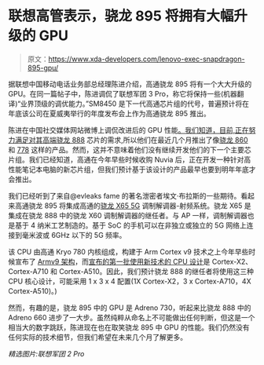 # 联想高管表示，骁龙 895 将拥有大幅升级的 GPU

> 原文：<https://www.xda-developers.com/lenovo-exec-snapdragon-895-gpu/>

据联想中国移动电话业务部总经理陈进介绍，高通骁龙 895 将有一个大大升级的 GPU。在同一篇帖子中，陈进调侃了联想军团 3 Pro，称它将保持一些(机器翻译)“业界顶级的调优能力。”SM8450 是下一代高通芯片组的代号，普遍预计将在年底该公司在夏威夷举行的年度发布会上作为高通骁龙 895 推出。

陈进在中国社交媒体网站微博上调侃改进后的 GPU 性能[。我们知道，目前,](https://m.weibo.cn/status/KuUiM1h8e?refer_flag=1001030103_&jumpfrom=weibocom)[正在努力满足对其高端](https://www.xda-developers.com/qualcomm-struggling-make-snapdragon-888/)[骁龙 888](https://www.xda-developers.com/qualcomm-snapdragon-888-explained-specs-features/) 芯片的需求,所以他们在最近几个月推出了像[骁龙 860](https://www.xda-developers.com/qualcomm-snapdragon-860-launch/) 和 [778](https://www.xda-developers.com/qualcomm-snapdragon-778g/) 这样的产品。然而，这并不意味着他们没有继续开发他们的下一个主要芯片组。我们已经知道，高通在今年早些时候收购 Nuvia 后，正在开发一种针对高性能笔记本电脑的新芯片组，但我们预计基于该设计的产品最早也要到明年年底才会推出。

我们已经听到了来自@evleaks fame 的著名泄密者埃文·布拉斯的一些期待。看起来高通骁龙 895 将集成高通的[骁龙 X65 5G](https://www.xda-developers.com/qualcomm-unveils-snapdragon-x65-x62-5g-modem-products/) 调制解调器-射频系统。骁龙 X65 是集成在骁龙 888 中的骁龙 X60 调制解调器的继任者。与 AP 一样，调制解调器也是基于 4 纳米工艺制造的。基于 SoC 的手机可以在非独立或独立的 5G 网络上连接到毫米波或 6GHz 以下的 5G 频率。

该 CPU 由高通 Kryo 780 内核组成，构建于 Arm Cortex v9 技术之上今年早些时候宣布了 [Armv9 架构](https://www.xda-developers.com/armv9-architecture/)，而[宣布的第一批使用新技术的 CPU 设计](https://www.xda-developers.com/armv9-cpu-designs-cortex-x2-performance-gains/)是 Cortex-X2、Cortex-A710 和 Cortex-A510。因此，我们预计骁龙 888 的继任者将使用这三种 CPU 核心设计，可能采用 1 x 3 x 4 配置(1X Cortex-X2，3 x Cortex-A710，4X Cortex-A510)。)

然而，有趣的是，骁龙 895 中的 GPU 是 Adreno 730，听起来比骁龙 888 中的 Adreno 660 进步了一大步。虽然纯粹从命名上不可能做出任何判断，但这是一个相当大的数字跳跃，陈进现在也在取笑骁龙 895 中 GPU 的性能。我们仍然没有任何实际的技术细节，但我们希望在未来几个月了解更多。

*精选图片:联想军团 2 Pro*